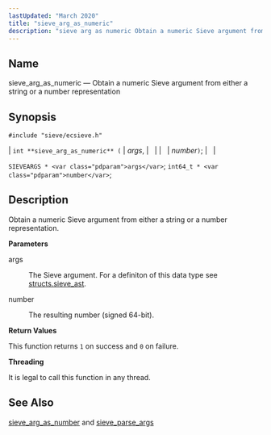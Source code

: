 ```yaml
---
lastUpdated: "March 2020"
title: "sieve_arg_as_numeric"
description: "sieve arg as numeric Obtain a numeric Sieve argument from either a string or a number representation int sieve arg as numeric args number SIEVEARGS args int 64 t number Obtain a numeric Sieve argument from either a string or a number representation args The Sieve argument For a definiton..."
---
```


<a name="apis.sieve_arg_as_numeric"></a> 
## Name

sieve_arg_as_numeric — Obtain a numeric Sieve argument from either a string or a number representation

## Synopsis

`#include "sieve/ecsieve.h"`

| `int **sieve_arg_as_numeric** (` | <var class="pdparam">args</var>, |   |
|   | <var class="pdparam">number</var>`)`; |   |

`SIEVEARGS * <var class="pdparam">args</var>`;
`int64_t * <var class="pdparam">number</var>`;<a name="idp59682608"></a> 
## Description

Obtain a numeric Sieve argument from either a string or a number representation.

**<a name="idp59683872"></a> Parameters**

<dl class="variablelist">

<dt>args</dt>

<dd>

The Sieve argument. For a definiton of this data type see [structs.sieve_ast](/momentum/3/3-api/structs-sieve-ast).

</dd>

<dt>number</dt>

<dd>

The resulting number (signed 64-bit).

</dd>

</dl>

**<a name="idp59689216"></a> Return Values**

This function returns `1` on success and `0` on failure.

**<a name="idp59691024"></a> Threading**

It is legal to call this function in any thread.

<a name="idp59692128"></a> 
## See Also

[sieve_arg_as_number](/momentum/3/3-api/apis-sieve-arg-as-number) and [sieve_parse_args](/momentum/3/3-api/apis-sieve-parse-args)